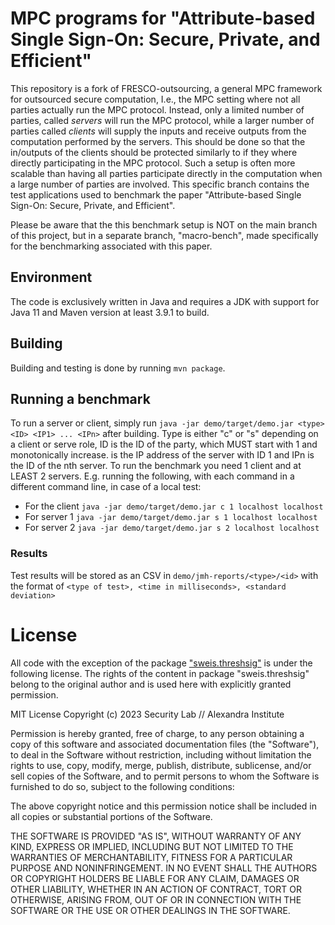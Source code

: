 # MPC programs for "Attribute-based Single Sign-On: Secure, Private, and Efficient"
This repository is a fork of FRESCO-outsourcing, a general MPC framework for outsourced secure computation, I.e., the MPC setting where not all parties actually run the MPC protocol. Instead, only a limited number of parties, called *servers* will run the MPC protocol, while a larger number of parties called *clients* will supply the inputs and receive outputs from the computation performed by the servers. This should be done so that the in/outputs of the clients should be protected similarly to if they where directly participating in the MPC protocol. Such a setup is often more scalable than having all parties participate directly in the computation when a large number of parties are involved. 
This specific branch contains the test applications used to benchmark the paper "Attribute-based Single Sign-On: Secure, Private, and Efficient".

Please be aware that the this benchmark setup is NOT on the main branch of this project, but in a separate branch, "macro-bench", made specifically for the benchmarking associated with this paper. 

## Environment
The code is exclusively written in Java and requires a JDK with support for Java 11 and Maven version at least 3.9.1 to build.

## Building
Building and testing is done by running `mvn package`.

## Running a benchmark
To run a server or client, simply run `java -jar demo/target/demo.jar <type> <ID> <IP1> ... <IPn>` after building.
Type is either "c" or "s" depending on a client or serve role, ID is the ID of the party, which MUST start with 1 and monotonically increase.  <IP1> is the IP address of the server with ID 1 and IPn is the ID of the nth server.
To run the benchmark you need 1 client and at LEAST 2 servers. E.g. running the following, with each command in a different command line, in case of a local test:
- For the client `java -jar demo/target/demo.jar c 1 localhost localhost`
- For server 1 `java -jar demo/target/demo.jar s 1 localhost localhost`
- For server 2 `java -jar demo/target/demo.jar s 2 localhost localhost`

### Results
Test results will be stored as an CSV in `demo/jmh-reports/<type>/<id>` with the format of `<type of test>, <time in milliseconds>, <standard deviation>`

# License
All code with the exception of the package ["sweis.threshsig"](https://github.com/sweis/threshsig) is under the following license. The rights of the content in package "sweis.threshsig" belong to the original author and is used here with explicitly granted permission.

MIT License
Copyright (c) 2023 Security Lab // Alexandra Institute

Permission is hereby granted, free of charge, to any person obtaining a copy
of this software and associated documentation files (the "Software"), to deal
in the Software without restriction, including without limitation the rights
to use, copy, modify, merge, publish, distribute, sublicense, and/or sell
copies of the Software, and to permit persons to whom the Software is
furnished to do so, subject to the following conditions:

The above copyright notice and this permission notice shall be included in all
copies or substantial portions of the Software.

THE SOFTWARE IS PROVIDED "AS IS", WITHOUT WARRANTY OF ANY KIND, EXPRESS OR
IMPLIED, INCLUDING BUT NOT LIMITED TO THE WARRANTIES OF MERCHANTABILITY,
FITNESS FOR A PARTICULAR PURPOSE AND NONINFRINGEMENT. IN NO EVENT SHALL THE
AUTHORS OR COPYRIGHT HOLDERS BE LIABLE FOR ANY CLAIM, DAMAGES OR OTHER
LIABILITY, WHETHER IN AN ACTION OF CONTRACT, TORT OR OTHERWISE, ARISING FROM,
OUT OF OR IN CONNECTION WITH THE SOFTWARE OR THE USE OR OTHER DEALINGS IN THE
SOFTWARE.
